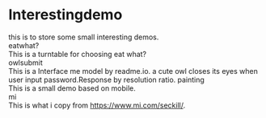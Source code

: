 # Interestingdemo
this is to store some small interesting demos.  
eatwhat?  
    This is a turntable for choosing eat what?  
owlsubmit  
  This is a Interface me model by readme.io. a cute owl closes its eyes when user input password.Response by resolution ratio.
painting  
  This is a small demo based on mobile.  
mi  
  This is what i copy from https://www.mi.com/seckill/.